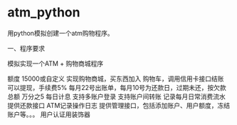 # atm_python
用python模拟创建一个atm购物程序。

一、程序要求

模拟实现一个ATM + 购物商城程序

额度 15000或自定义
实现购物商城，买东西加入 购物车，调用信用卡接口结账
可以提现，手续费5%
每月22号出账单，每月10号为还款日，过期未还，按欠款总额 万分之5 每日计息
支持多账户登录
支持账户间转账
记录每月日常消费流水
提供还款接口
ATM记录操作日志
提供管理接口，包括添加账户、用户额度，冻结账户等。。。
用户认证用装饰器
